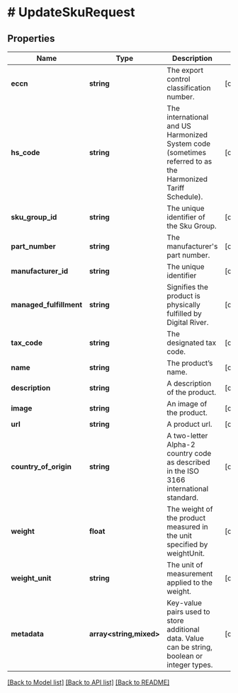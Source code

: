 # # UpdateSkuRequest

## Properties

Name | Type | Description | Notes
------------ | ------------- | ------------- | -------------
**eccn** | **string** | The export control classification number. | [optional]
**hs_code** | **string** | The international and US Harmonized System code (sometimes referred to as the Harmonized Tariff Schedule). | [optional]
**sku_group_id** | **string** | The unique identifier of the Sku Group. | [optional]
**part_number** | **string** | The manufacturer&#39;s part number. | [optional]
**manufacturer_id** | **string** | The unique identifier | [optional]
**managed_fulfillment** | **string** | Signifies the product is physically fulfilled by Digital River. | [optional]
**tax_code** | **string** | The designated tax code. | [optional]
**name** | **string** | The product’s name. | [optional]
**description** | **string** | A description of the product. | [optional]
**image** | **string** | An image of the product. | [optional]
**url** | **string** | A product url. | [optional]
**country_of_origin** | **string** | A two-letter Alpha-2 country code as described in the ISO 3166 international standard. | [optional]
**weight** | **float** | The weight of the product measured in the unit specified by weightUnit. | [optional]
**weight_unit** | **string** | The unit of measurement applied to the weight. | [optional]
**metadata** | **array<string,mixed>** | Key-value pairs used to store additional data. Value can be string, boolean or integer types. | [optional]

[[Back to Model list]](../../README.md#models) [[Back to API list]](../../README.md#endpoints) [[Back to README]](../../README.md)
